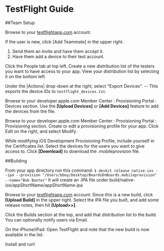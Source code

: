 # TestFlight Guide


##Team Setup

Browse to your [testflightapp.com](http://testflightapp.com) account.

If the user is new, click [Add Teammate] in the upper right.

1. Send them an invite and have them accept it.
2. Have them add a device to their test account.

Click the People tab at top left.
Create a new distribution list of the testers you want to have access to your app.
View your distribution list by selecting it on the bottom left.

Under the |Actions| drop-down at the right, select "Export Devices".  -- This exports the device IDs to `testflight_devices.txt`.

Browse to your developer.apple.com Member Center : Provisioning Portal : Devices section.
Use the **[Upload Devices]** or **[Add Devices]** feature to add the devices from the file.

Browse to your developer.apple.com Member Center : Provisioning Portal : Provisioning section.
Create or edit a provisioning profile for your app.
Click _Edit_ on the right, and select Modify.

While modifying iOS Development Provisioning Profile, include yourself in the Certificates list.
Select the devices for the users you want to give access to.
Click **[Download]** to download the .mobileprovision file.


##Building

From your app directory run this command:
`$ devkit release native-ios --ipa --provision "/Users/bboy/Desktop/BeardsOnBoards.mobileprovision" --name="Bob Baxter"`
It will create an .IPA file under build/native-ios/appShortName/appShortName.ipa

Browse to your [testflightapp.com](http://testflightapp.com) account.
Since this is a new build, click **[Upload Build]** in the upper right.
Select the IPA file you built, and add some release notes, then hit **[Upload>>]**.

Click the Builds section at the top, and add that distribution list to the build.
You can optionally notify users via Email.

On the iPhone/iPad:
Open TestFlight and note that the new build is now available in the list.

Install and run!
